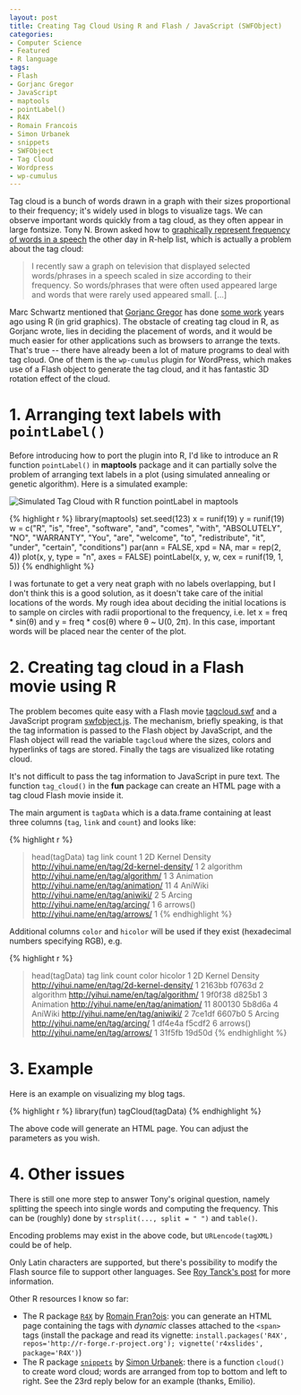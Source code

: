 ```yaml
---
layout: post
title: Creating Tag Cloud Using R and Flash / JavaScript (SWFObject)
categories:
- Computer Science
- Featured
- R language
tags:
- Flash
- Gorjanc Gregor
- JavaScript
- maptools
- pointLabel()
- R4X
- Romain Francois
- Simon Urbanek
- snippets
- SWFObject
- Tag Cloud
- Wordpress
- wp-cumulus
---
```


Tag cloud is a bunch of words drawn in a graph with their sizes proportional to their frequency; it's widely used in blogs to visualize tags. We can observe important words quickly from a tag cloud, as they often appear in large fontsize. Tony N. Brown asked how to [graphically represent frequency of words in a speech](https://stat.ethz.ch/pipermail/r-help/2009-June/200645.html) the other day in R-help list, which is actually a problem about the tag cloud:

> I recently saw a graph on television that displayed selected words/phrases in a speech scaled in size according to their frequency. So words/phrases that were often used appeared large and words that were rarely used appeared small. [...]


Marc Schwartz mentioned that [Gorjanc Gregor](http://ggorjan.blogspot.com/) has done [some work](http://www.bfro.uni-lj.si/MR/ggorjan/software/R/index.html#tagCloud) years ago using R (in grid graphics). The obstacle of creating tag cloud in R, as Gorjanc wrote, lies in deciding the placement of words, and it would be much easier for other applications such as browsers to arrange the texts. That's true -- there have already been a lot of mature programs to deal with tag cloud. One of them is the `wp-cumulus` plugin for WordPress, which makes use of a Flash object to generate the tag cloud, and it has fantastic 3D rotation effect of the cloud.


# 1. Arranging text labels with `pointLabel()`

Before introducing how to port the plugin into R, I'd like to introduce an R function `pointLabel()` in **maptools** package and it can partially solve the problem of arranging text labels in a plot (using simulated annealing or genetic algorithm). Here is a simulated example:

![Simulated Tag Cloud with R function pointLabel in maptools](http://i.imgur.com/dnWDx.png)

{% highlight r %}
library(maptools)
set.seed(123)
x = runif(19)
y = runif(19)
w = c("R", "is", "free", "software", "and", "comes",
    "with", "ABSOLUTELY", "NO", "WARRANTY", "You", "are", "welcome",
    "to", "redistribute", "it", "under", "certain", "conditions")
par(ann = FALSE, xpd = NA, mar = rep(2, 4))
plot(x, y, type = "n", axes = FALSE)
pointLabel(x, y, w, cex = runif(19, 1, 5))
{% endhighlight %}

I was fortunate to get a very neat graph with no labels overlapping, but I don't think this is a good solution, as it doesn't take care of the initial locations of the words. My rough idea about deciding the initial locations is to sample on circles with radii proportional to the frequency, i.e. let x = freq * sin(&theta;) and y = freq * cos(&theta;) where &theta; ~ U(0, 2&pi;). In this case, important words will be placed near the center of the plot.

# 2. Creating tag cloud in a Flash movie using R

The problem becomes quite easy with a Flash movie [tagcloud.swf](http://www.roytanck.com/2008/05/19/how-to-repurpose-my-tag-cloud-flash-movie/) and a JavaScript program [swfobject.js](http://blog.deconcept.com/swfobject/). The mechanism, briefly speaking, is that the tag information is passed to the Flash object by JavaScript, and the Flash object will read the variable `tagcloud` where the sizes, colors and hyperlinks of tags are stored. Finally the tags are visualized like rotating cloud.

It's not difficult to pass the tag information to JavaScript in pure text. The function `tag_cloud()` in the **fun** package can create an HTML page with a tag cloud Flash movie inside it.

The main argument is `tagData` which is a data.frame containing at least three columns (`tag`, `link` and `count`) and looks like:

{% highlight r %}
> head(tagData)
                tag                                        link count
1 2D Kernel Density http://yihui.name/en/tag/2d-kernel-density/     1
2         algorithm         http://yihui.name/en/tag/algorithm/     1
3         Animation         http://yihui.name/en/tag/animation/    11
4           AniWiki           http://yihui.name/en/tag/aniwiki/     2
5            Arcing            http://yihui.name/en/tag/arcing/     1
6          arrows()            http://yihui.name/en/tag/arrows/     1
{% endhighlight %}

Additional columns `color` and `hicolor` will be used if they exist (hexadecimal numbers specifying RGB), e.g.

{% highlight r %}
> head(tagData)
                tag                                        link count  color hicolor
1 2D Kernel Density http://yihui.name/en/tag/2d-kernel-density/     1 2163bb  f0763d
2         algorithm         http://yihui.name/en/tag/algorithm/     1 9f0f38  d825b1
3         Animation         http://yihui.name/en/tag/animation/    11 800130  5b8d6a
4           AniWiki           http://yihui.name/en/tag/aniwiki/     2 7ce1df  6607b0
5            Arcing            http://yihui.name/en/tag/arcing/     1 df4e4a  f5cdf2
6          arrows()            http://yihui.name/en/tag/arrows/     1 31f5fb  19d50d
{% endhighlight %}

# 3. Example

Here is an example on visualizing my blog tags.

{% highlight r %}
library(fun)
tagCloud(tagData)
{% endhighlight %}

The above code will generate an HTML page. You can adjust the parameters as you wish.

# 4. Other issues

There is still one more step to answer Tony's original question, namely splitting the speech into single words and computing the frequency. This can be (roughly) done by `strsplit(..., split = " ")` and `table()`.

Encoding problems may exist in the above code, but `URLencode(tagXML)` could be of help.

Only Latin characters are supported, but there's possibility to modify the Flash source file to support other languages. See [Roy Tanck's post](http://www.roytanck.com/2008/03/15/wp-cumulus-released/) for more information.

Other R resources I know so far:

- The R package [`R4X`](http://r-forge.r-project.org/projects/r4x/) by [Romain Fran?ois](http://romainfrancois.blog.free.fr): you can generate an HTML page containing the tags with _dynamic_ classes attached to the `<span>` tags (install the package and read its vignette: `install.packages('R4X', repos='http://r-forge.r-project.org'); vignette('r4xslides', package='R4X')`)
- The R package [`snippets`](http://www.rforge.net/snippets/) by [Simon Urbanek](http://simon.urbanek.info/): there is a function `cloud()` to create word cloud; words are arranged from top to bottom and left to right. See the 23rd reply below for an example (thanks, Emilio).

